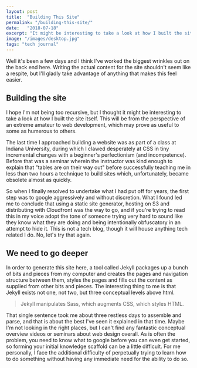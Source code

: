 ```yaml
---
layout: post
title:  "Building This Site"
permalink: "/building-this-site/"
date:   "2018-07-18"
excerpt: "It might be interesting to take a look at how I built the site itself ...from the perspective of an extreme amateur ...which may prove as useful to some as humerous to others.'"
image: "/images/desktop.jpg"
tags: "tech journal"
---
```

Well it's been a few days and I think I've worked the biggest wrinkles out on the back end here. Writing the actual content for the site shouldn't seem like a respite, but I'll gladly take advantage of anything that makes this feel easier.

## Building the site
I hope I'm not being too recursive, but I thought it might be interesting to take a look at how I built the site itself. This will be from the perspective of an extreme amateur to web development, which may prove as useful to some as humerous to others.

The last time I approached building a website was as part of a class at Indiana University, during which I clawed desperately at CSS in tiny incremental changes with a beginner's perfectionism (and incompetence). Before that was a seminar wherein the instructor was kind enough to explain that "tables are on their way out" before successfully teaching me in less than two hours a technique to build sites which, unfortunately, became obsolete almost as quickly.

So when I finally resolved to undertake what I had put off for years, the first step was to google aggressively and without discretion. What I found led me to conclude that using a static site generator, hosting on S3 and distributing with Cloudfront was the way to go, and if you're trying to read this in my voice adopt the tone of someone trying very hard to sound like they know what they are doing and being intentionally obfuscatory in an attempt to hide it. This is not a tech blog, though it will house anything tech related I do. No, let's try that again.

## We need to go deeper
In order to generate this site here, a tool called Jekyll packages up a bunch of bits and pieces from my computer and creates the pages and navigation structure between them, styles the pages and fills out the content as supplied from other bits and pieces. The interesting thing to me is that Jekyll exists not one, not two, but three conceptual levels above html.

> Jekyll manipulates Sass, which augments CSS, which styles HTML.


That single sentence took me about three restless days to assemble and parse, and that is about the best I've seen it explained in that time. Maybe I'm not looking in the right places, but I can't find any fantastic conceptual overview videos or seminars about web design overall. As is often the problem, you need to know what to google before you can even get started, so forming your initial knowledge scaffold can be a little difficult. For me personally, I face the additional difficulty of perpetually trying to learn how to do something without having any immediate need for the ability to do so.

